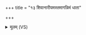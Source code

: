 +++
title = "१३ शिवानारीयमस्तमागन्निमं धाता"

+++
<details><summary>मूलम् (VS)</summary>

शि॒वानारी॒यमस्त॒माग॑न्नि॒मं धा॒ता लो॒कम॒स्यै दि॑देश। ताम॑र्य॒मा भगो॑ अ॒श्विनो॒भाप्र॒जाप॑तिः प्र॒जया॑ वर्धयन्तु ॥
</details>